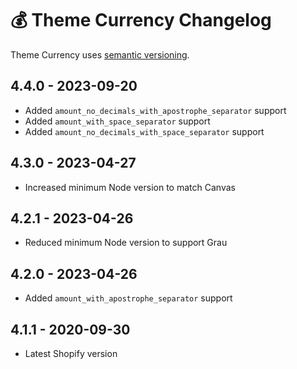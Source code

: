# 💰 Theme Currency Changelog

Theme Currency uses [semantic versioning](https://semver.org/).

## 4.4.0 - 2023-09-20

* Added `amount_no_decimals_with_apostrophe_separator` support
* Added `amount_with_space_separator` support
* Added `amount_no_decimals_with_space_separator` support

## 4.3.0 - 2023-04-27

* Increased minimum Node version to match Canvas

## 4.2.1 - 2023-04-26

* Reduced minimum Node version to support Grau

## 4.2.0 - 2023-04-26

* Added `amount_with_apostrophe_separator` support

## 4.1.1 - 2020-09-30

* Latest Shopify version
